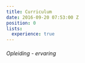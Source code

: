 ```yaml
---
title: Curriculum
date: 2016-09-20 07:53:00 Z
position: 0
lists:
  experience: true
---
```


###### Opleiding - ervaring